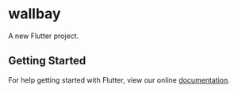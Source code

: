 # wallbay

A new Flutter project.

## Getting Started

For help getting started with Flutter, view our online
[documentation](https://flutter.io/).
